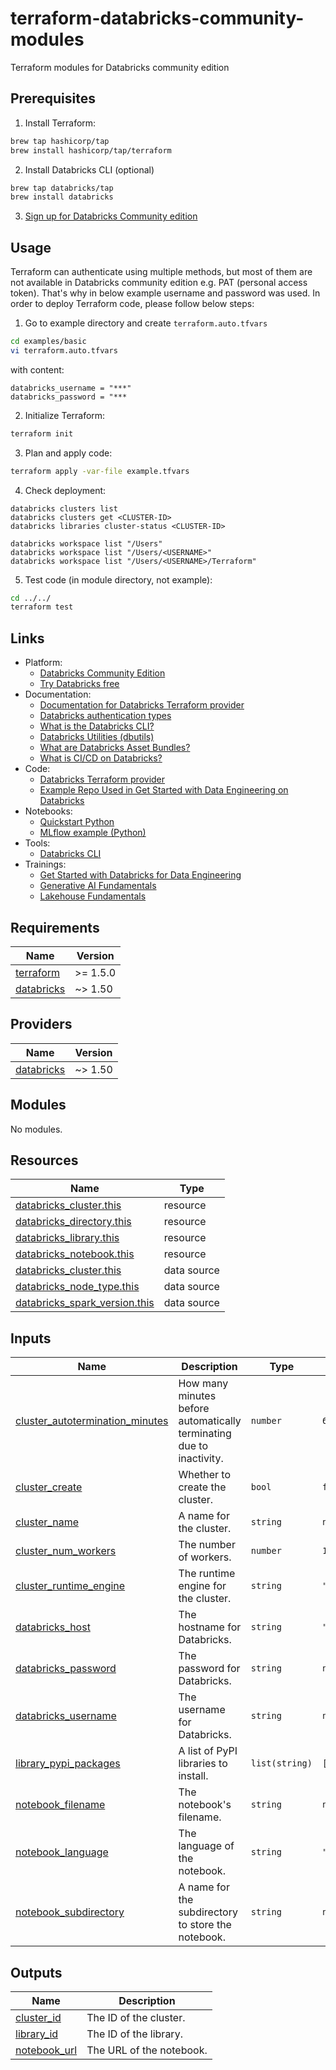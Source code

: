 # terraform-databricks-community-modules

Terraform modules for Databricks community edition

## Prerequisites

1. Install Terraform:
```bash
brew tap hashicorp/tap
brew install hashicorp/tap/terraform
```
2. Install Databricks CLI (optional)
```bash
brew tap databricks/tap
brew install databricks
```
3. [Sign up for Databricks Community edition](https://docs.databricks.com/en/getting-started/community-edition.html)

## Usage

Terraform can authenticate using multiple methods, but most of them are not available in Databricks community edition e.g. PAT (personal access token). That's why in below example username and password was used. In order to deploy Terraform code, please follow below steps:

1. Go to example directory and create `terraform.auto.tfvars`
```bash
cd examples/basic
vi terraform.auto.tfvars
```
with content:
```hcl
databricks_username = "***"
databricks_password = "***
```
2. Initialize Terraform:
```bash
terraform init
```
3. Plan and apply code:
```bash
terraform apply -var-file example.tfvars
```
4. Check deployment:
```
databricks clusters list
databricks clusters get <CLUSTER-ID>
databricks libraries cluster-status <CLUSTER-ID>

databricks workspace list "/Users"
databricks workspace list "/Users/<USERNAME>"
databricks workspace list "/Users/<USERNAME>/Terraform"
```
5. Test code (in module directory, not example):
```bash
cd ../../
terraform test
```

## Links

* Platform:
  * [Databricks Community Edition](https://community.cloud.databricks.com/)
  * [Try Databricks free](https://www.databricks.com/try-databricks)
* Documentation:
  * [Documentation for Databricks Terraform provider](https://docs.databricks.com/en/dev-tools/terraform/index.html)
  * [Databricks authentication types](https://docs.databricks.com/en/dev-tools/auth/index.html#databricks-client-unified-authentication)
  * [What is the Databricks CLI?](https://docs.databricks.com/en/dev-tools/cli/index.html)
  * [Databricks Utilities (dbutils)](https://docs.databricks.com/en/dev-tools/databricks-utils.html)
  * [What are Databricks Asset Bundles?](https://docs.databricks.com/en/dev-tools/bundles/index.html)
  * [What is CI/CD on Databricks?](https://docs.databricks.com/en/dev-tools/ci-cd.html)
* Code:
  * [Databricks Terraform provider](https://registry.terraform.io/providers/databricks/databricks/latest/docs)
  * [Example Repo Used in Get Started with Data Engineering on Databricks](https://github.com/databricks-academy/get-started-with-data-engineering-on-databricks-repo-example)
* Notebooks:
  * [Quickstart Python](https://docs.databricks.com/en/mlflow/quick-start-python.html#)
  * [MLflow example (Python)](https://docs.databricks.com/en/_extras/notebooks/source/mlflow/mlflow-quick-start-python.html)
* Tools:
  * [Databricks CLI](https://docs.databricks.com/en/dev-tools/cli/install.html)
* Trainings:
  * [Get Started with Databricks for Data Engineering](https://customer-academy.databricks.com/learn/course/2469/get-started-with-databricks-for-data-engineering)
  * [Generative AI Fundamentals](https://www.databricks.com/learn/training/generative-ai-fundamentals-accreditation)
  * [Lakehouse Fundamentals](https://www.databricks.com/learn/training/lakehouse-fundamentals-accreditation)

<!-- BEGINNING OF PRE-COMMIT-TERRAFORM DOCS HOOK -->
## Requirements

| Name | Version |
|------|---------|
| <a name="requirement_terraform"></a> [terraform](#requirement\_terraform) | >= 1.5.0 |
| <a name="requirement_databricks"></a> [databricks](#requirement\_databricks) | ~> 1.50 |

## Providers

| Name | Version |
|------|---------|
| <a name="provider_databricks"></a> [databricks](#provider\_databricks) | ~> 1.50 |

## Modules

No modules.

## Resources

| Name | Type |
|------|------|
| [databricks_cluster.this](https://registry.terraform.io/providers/databricks/databricks/latest/docs/resources/cluster) | resource |
| [databricks_directory.this](https://registry.terraform.io/providers/databricks/databricks/latest/docs/resources/directory) | resource |
| [databricks_library.this](https://registry.terraform.io/providers/databricks/databricks/latest/docs/resources/library) | resource |
| [databricks_notebook.this](https://registry.terraform.io/providers/databricks/databricks/latest/docs/resources/notebook) | resource |
| [databricks_cluster.this](https://registry.terraform.io/providers/databricks/databricks/latest/docs/data-sources/cluster) | data source |
| [databricks_node_type.this](https://registry.terraform.io/providers/databricks/databricks/latest/docs/data-sources/node_type) | data source |
| [databricks_spark_version.this](https://registry.terraform.io/providers/databricks/databricks/latest/docs/data-sources/spark_version) | data source |

## Inputs

| Name | Description | Type | Default | Required |
|------|-------------|------|---------|:--------:|
| <a name="input_cluster_autotermination_minutes"></a> [cluster\_autotermination\_minutes](#input\_cluster\_autotermination\_minutes) | How many minutes before automatically terminating due to inactivity. | `number` | `60` | no |
| <a name="input_cluster_create"></a> [cluster\_create](#input\_cluster\_create) | Whether to create the cluster. | `bool` | `false` | no |
| <a name="input_cluster_name"></a> [cluster\_name](#input\_cluster\_name) | A name for the cluster. | `string` | `null` | no |
| <a name="input_cluster_num_workers"></a> [cluster\_num\_workers](#input\_cluster\_num\_workers) | The number of workers. | `number` | `1` | no |
| <a name="input_cluster_runtime_engine"></a> [cluster\_runtime\_engine](#input\_cluster\_runtime\_engine) | The runtime engine for the cluster. | `string` | `"STANDARD"` | no |
| <a name="input_databricks_host"></a> [databricks\_host](#input\_databricks\_host) | The hostname for Databricks. | `string` | `"https://community.cloud.databricks.com"` | no |
| <a name="input_databricks_password"></a> [databricks\_password](#input\_databricks\_password) | The password for Databricks. | `string` | `null` | no |
| <a name="input_databricks_username"></a> [databricks\_username](#input\_databricks\_username) | The username for Databricks. | `string` | `null` | no |
| <a name="input_library_pypi_packages"></a> [library\_pypi\_packages](#input\_library\_pypi\_packages) | A list of PyPI libraries to install. | `list(string)` | `[]` | no |
| <a name="input_notebook_filename"></a> [notebook\_filename](#input\_notebook\_filename) | The notebook's filename. | `string` | `null` | no |
| <a name="input_notebook_language"></a> [notebook\_language](#input\_notebook\_language) | The language of the notebook. | `string` | `"PYTHON"` | no |
| <a name="input_notebook_subdirectory"></a> [notebook\_subdirectory](#input\_notebook\_subdirectory) | A name for the subdirectory to store the notebook. | `string` | `null` | no |

## Outputs

| Name | Description |
|------|-------------|
| <a name="output_cluster_id"></a> [cluster\_id](#output\_cluster\_id) | The ID of the cluster. |
| <a name="output_library_id"></a> [library\_id](#output\_library\_id) | The ID of the library. |
| <a name="output_notebook_url"></a> [notebook\_url](#output\_notebook\_url) | The URL of the notebook. |
<!-- END OF PRE-COMMIT-TERRAFORM DOCS HOOK -->
